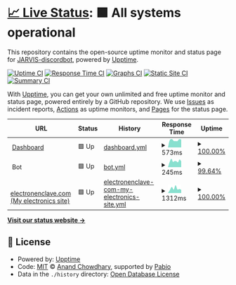 # [📈 Live Status](https://status.jarvisdiscordbot.net): <!--live status--> **🟩 All systems operational**

This repository contains the open-source uptime monitor and status page for [JARVIS-discordbot](https://jarvisdiscordbot.net/), powered by [Upptime](https://github.com/upptime/upptime).

[![Uptime CI](https://github.com/JARVIS-discordbot/status/workflows/Uptime%20CI/badge.svg)](https://github.com/JARVIS-discordbot/status/actions?query=workflow%3A%22Uptime+CI%22)
[![Response Time CI](https://github.com/JARVIS-discordbot/status/workflows/Response%20Time%20CI/badge.svg)](https://github.com/JARVIS-discordbot/status/actions?query=workflow%3A%22Response+Time+CI%22)
[![Graphs CI](https://github.com/JARVIS-discordbot/status/workflows/Graphs%20CI/badge.svg)](https://github.com/JARVIS-discordbot/status/actions?query=workflow%3A%22Graphs+CI%22)
[![Static Site CI](https://github.com/JARVIS-discordbot/status/workflows/Static%20Site%20CI/badge.svg)](https://github.com/JARVIS-discordbot/status/actions?query=workflow%3A%22Static+Site+CI%22)
[![Summary CI](https://github.com/JARVIS-discordbot/status/workflows/Summary%20CI/badge.svg)](https://github.com/JARVIS-discordbot/status/actions?query=workflow%3A%22Summary+CI%22)

With [Upptime](https://upptime.js.org), you can get your own unlimited and free uptime monitor and status page, powered entirely by a GitHub repository. We use [Issues](https://github.com/JARVIS-discordbot/status/issues) as incident reports, [Actions](https://github.com/JARVIS-discordbot/status/actions) as uptime monitors, and [Pages](https://status.jarvisdiscordbot.net) for the status page.

<!--start: status pages-->
<!-- This summary is generated by Upptime (https://github.com/upptime/upptime) -->
<!-- Do not edit this manually, your changes will be overwritten -->
<!-- prettier-ignore -->
| URL | Status | History | Response Time | Uptime |
| --- | ------ | ------- | ------------- | ------ |
| <img alt="" src="https://icons.duckduckgo.com/ip3/jarvisdiscordbot.net.ico" height="13"> [Dashboard](https://jarvisdiscordbot.net/) | 🟩 Up | [dashboard.yml](https://github.com/JARVIS-discordbot/status/commits/HEAD/history/dashboard.yml) | <details><summary><img alt="Response time graph" src="./graphs/dashboard/response-time-week.png" height="20"> 573ms</summary><br><a href="https://status.jarvisdiscordbot.net/history/dashboard"><img alt="Response time 569" src="https://img.shields.io/endpoint?url=https%3A%2F%2Fraw.githubusercontent.com%2FJARVIS-discordbot%2Fstatus%2FHEAD%2Fapi%2Fdashboard%2Fresponse-time.json"></a><br><a href="https://status.jarvisdiscordbot.net/history/dashboard"><img alt="24-hour response time 564" src="https://img.shields.io/endpoint?url=https%3A%2F%2Fraw.githubusercontent.com%2FJARVIS-discordbot%2Fstatus%2FHEAD%2Fapi%2Fdashboard%2Fresponse-time-day.json"></a><br><a href="https://status.jarvisdiscordbot.net/history/dashboard"><img alt="7-day response time 573" src="https://img.shields.io/endpoint?url=https%3A%2F%2Fraw.githubusercontent.com%2FJARVIS-discordbot%2Fstatus%2FHEAD%2Fapi%2Fdashboard%2Fresponse-time-week.json"></a><br><a href="https://status.jarvisdiscordbot.net/history/dashboard"><img alt="30-day response time 602" src="https://img.shields.io/endpoint?url=https%3A%2F%2Fraw.githubusercontent.com%2FJARVIS-discordbot%2Fstatus%2FHEAD%2Fapi%2Fdashboard%2Fresponse-time-month.json"></a><br><a href="https://status.jarvisdiscordbot.net/history/dashboard"><img alt="1-year response time 569" src="https://img.shields.io/endpoint?url=https%3A%2F%2Fraw.githubusercontent.com%2FJARVIS-discordbot%2Fstatus%2FHEAD%2Fapi%2Fdashboard%2Fresponse-time-year.json"></a></details> | <details><summary><a href="https://status.jarvisdiscordbot.net/history/dashboard">100.00%</a></summary><a href="https://status.jarvisdiscordbot.net/history/dashboard"><img alt="All-time uptime 98.80%" src="https://img.shields.io/endpoint?url=https%3A%2F%2Fraw.githubusercontent.com%2FJARVIS-discordbot%2Fstatus%2FHEAD%2Fapi%2Fdashboard%2Fuptime.json"></a><br><a href="https://status.jarvisdiscordbot.net/history/dashboard"><img alt="24-hour uptime 100.00%" src="https://img.shields.io/endpoint?url=https%3A%2F%2Fraw.githubusercontent.com%2FJARVIS-discordbot%2Fstatus%2FHEAD%2Fapi%2Fdashboard%2Fuptime-day.json"></a><br><a href="https://status.jarvisdiscordbot.net/history/dashboard"><img alt="7-day uptime 100.00%" src="https://img.shields.io/endpoint?url=https%3A%2F%2Fraw.githubusercontent.com%2FJARVIS-discordbot%2Fstatus%2FHEAD%2Fapi%2Fdashboard%2Fuptime-week.json"></a><br><a href="https://status.jarvisdiscordbot.net/history/dashboard"><img alt="30-day uptime 100.00%" src="https://img.shields.io/endpoint?url=https%3A%2F%2Fraw.githubusercontent.com%2FJARVIS-discordbot%2Fstatus%2FHEAD%2Fapi%2Fdashboard%2Fuptime-month.json"></a><br><a href="https://status.jarvisdiscordbot.net/history/dashboard"><img alt="1-year uptime 98.80%" src="https://img.shields.io/endpoint?url=https%3A%2F%2Fraw.githubusercontent.com%2FJARVIS-discordbot%2Fstatus%2FHEAD%2Fapi%2Fdashboard%2Fuptime-year.json"></a></details>
| <img alt="" src="https://icons.duckduckgo.com/ip3/null.ico" height="13"> Bot | 🟩 Up | [bot.yml](https://github.com/JARVIS-discordbot/status/commits/HEAD/history/bot.yml) | <details><summary><img alt="Response time graph" src="./graphs/bot/response-time-week.png" height="20"> 245ms</summary><br><a href="https://status.jarvisdiscordbot.net/history/bot"><img alt="Response time 236" src="https://img.shields.io/endpoint?url=https%3A%2F%2Fraw.githubusercontent.com%2FJARVIS-discordbot%2Fstatus%2FHEAD%2Fapi%2Fbot%2Fresponse-time.json"></a><br><a href="https://status.jarvisdiscordbot.net/history/bot"><img alt="24-hour response time 235" src="https://img.shields.io/endpoint?url=https%3A%2F%2Fraw.githubusercontent.com%2FJARVIS-discordbot%2Fstatus%2FHEAD%2Fapi%2Fbot%2Fresponse-time-day.json"></a><br><a href="https://status.jarvisdiscordbot.net/history/bot"><img alt="7-day response time 245" src="https://img.shields.io/endpoint?url=https%3A%2F%2Fraw.githubusercontent.com%2FJARVIS-discordbot%2Fstatus%2FHEAD%2Fapi%2Fbot%2Fresponse-time-week.json"></a><br><a href="https://status.jarvisdiscordbot.net/history/bot"><img alt="30-day response time 248" src="https://img.shields.io/endpoint?url=https%3A%2F%2Fraw.githubusercontent.com%2FJARVIS-discordbot%2Fstatus%2FHEAD%2Fapi%2Fbot%2Fresponse-time-month.json"></a><br><a href="https://status.jarvisdiscordbot.net/history/bot"><img alt="1-year response time 236" src="https://img.shields.io/endpoint?url=https%3A%2F%2Fraw.githubusercontent.com%2FJARVIS-discordbot%2Fstatus%2FHEAD%2Fapi%2Fbot%2Fresponse-time-year.json"></a></details> | <details><summary><a href="https://status.jarvisdiscordbot.net/history/bot">99.64%</a></summary><a href="https://status.jarvisdiscordbot.net/history/bot"><img alt="All-time uptime 67.87%" src="https://img.shields.io/endpoint?url=https%3A%2F%2Fraw.githubusercontent.com%2FJARVIS-discordbot%2Fstatus%2FHEAD%2Fapi%2Fbot%2Fuptime.json"></a><br><a href="https://status.jarvisdiscordbot.net/history/bot"><img alt="24-hour uptime 100.00%" src="https://img.shields.io/endpoint?url=https%3A%2F%2Fraw.githubusercontent.com%2FJARVIS-discordbot%2Fstatus%2FHEAD%2Fapi%2Fbot%2Fuptime-day.json"></a><br><a href="https://status.jarvisdiscordbot.net/history/bot"><img alt="7-day uptime 99.64%" src="https://img.shields.io/endpoint?url=https%3A%2F%2Fraw.githubusercontent.com%2FJARVIS-discordbot%2Fstatus%2FHEAD%2Fapi%2Fbot%2Fuptime-week.json"></a><br><a href="https://status.jarvisdiscordbot.net/history/bot"><img alt="30-day uptime 99.73%" src="https://img.shields.io/endpoint?url=https%3A%2F%2Fraw.githubusercontent.com%2FJARVIS-discordbot%2Fstatus%2FHEAD%2Fapi%2Fbot%2Fuptime-month.json"></a><br><a href="https://status.jarvisdiscordbot.net/history/bot"><img alt="1-year uptime 67.87%" src="https://img.shields.io/endpoint?url=https%3A%2F%2Fraw.githubusercontent.com%2FJARVIS-discordbot%2Fstatus%2FHEAD%2Fapi%2Fbot%2Fuptime-year.json"></a></details>
| <img alt="" src="https://icons.duckduckgo.com/ip3/electronenclave.com.ico" height="13"> [electronenclave.com (My electronics site)](https://electronenclave.com/) | 🟩 Up | [electronenclave-com-my-electronics-site.yml](https://github.com/JARVIS-discordbot/status/commits/HEAD/history/electronenclave-com-my-electronics-site.yml) | <details><summary><img alt="Response time graph" src="./graphs/electronenclave-com-my-electronics-site/response-time-week.png" height="20"> 1312ms</summary><br><a href="https://status.jarvisdiscordbot.net/history/electronenclave-com-my-electronics-site"><img alt="Response time 960" src="https://img.shields.io/endpoint?url=https%3A%2F%2Fraw.githubusercontent.com%2FJARVIS-discordbot%2Fstatus%2FHEAD%2Fapi%2Felectronenclave-com-my-electronics-site%2Fresponse-time.json"></a><br><a href="https://status.jarvisdiscordbot.net/history/electronenclave-com-my-electronics-site"><img alt="24-hour response time 1435" src="https://img.shields.io/endpoint?url=https%3A%2F%2Fraw.githubusercontent.com%2FJARVIS-discordbot%2Fstatus%2FHEAD%2Fapi%2Felectronenclave-com-my-electronics-site%2Fresponse-time-day.json"></a><br><a href="https://status.jarvisdiscordbot.net/history/electronenclave-com-my-electronics-site"><img alt="7-day response time 1312" src="https://img.shields.io/endpoint?url=https%3A%2F%2Fraw.githubusercontent.com%2FJARVIS-discordbot%2Fstatus%2FHEAD%2Fapi%2Felectronenclave-com-my-electronics-site%2Fresponse-time-week.json"></a><br><a href="https://status.jarvisdiscordbot.net/history/electronenclave-com-my-electronics-site"><img alt="30-day response time 1147" src="https://img.shields.io/endpoint?url=https%3A%2F%2Fraw.githubusercontent.com%2FJARVIS-discordbot%2Fstatus%2FHEAD%2Fapi%2Felectronenclave-com-my-electronics-site%2Fresponse-time-month.json"></a><br><a href="https://status.jarvisdiscordbot.net/history/electronenclave-com-my-electronics-site"><img alt="1-year response time 960" src="https://img.shields.io/endpoint?url=https%3A%2F%2Fraw.githubusercontent.com%2FJARVIS-discordbot%2Fstatus%2FHEAD%2Fapi%2Felectronenclave-com-my-electronics-site%2Fresponse-time-year.json"></a></details> | <details><summary><a href="https://status.jarvisdiscordbot.net/history/electronenclave-com-my-electronics-site">100.00%</a></summary><a href="https://status.jarvisdiscordbot.net/history/electronenclave-com-my-electronics-site"><img alt="All-time uptime 100.00%" src="https://img.shields.io/endpoint?url=https%3A%2F%2Fraw.githubusercontent.com%2FJARVIS-discordbot%2Fstatus%2FHEAD%2Fapi%2Felectronenclave-com-my-electronics-site%2Fuptime.json"></a><br><a href="https://status.jarvisdiscordbot.net/history/electronenclave-com-my-electronics-site"><img alt="24-hour uptime 100.00%" src="https://img.shields.io/endpoint?url=https%3A%2F%2Fraw.githubusercontent.com%2FJARVIS-discordbot%2Fstatus%2FHEAD%2Fapi%2Felectronenclave-com-my-electronics-site%2Fuptime-day.json"></a><br><a href="https://status.jarvisdiscordbot.net/history/electronenclave-com-my-electronics-site"><img alt="7-day uptime 100.00%" src="https://img.shields.io/endpoint?url=https%3A%2F%2Fraw.githubusercontent.com%2FJARVIS-discordbot%2Fstatus%2FHEAD%2Fapi%2Felectronenclave-com-my-electronics-site%2Fuptime-week.json"></a><br><a href="https://status.jarvisdiscordbot.net/history/electronenclave-com-my-electronics-site"><img alt="30-day uptime 100.00%" src="https://img.shields.io/endpoint?url=https%3A%2F%2Fraw.githubusercontent.com%2FJARVIS-discordbot%2Fstatus%2FHEAD%2Fapi%2Felectronenclave-com-my-electronics-site%2Fuptime-month.json"></a><br><a href="https://status.jarvisdiscordbot.net/history/electronenclave-com-my-electronics-site"><img alt="1-year uptime 100.00%" src="https://img.shields.io/endpoint?url=https%3A%2F%2Fraw.githubusercontent.com%2FJARVIS-discordbot%2Fstatus%2FHEAD%2Fapi%2Felectronenclave-com-my-electronics-site%2Fuptime-year.json"></a></details>

<!--end: status pages-->

[**Visit our status website →**](https://status.jarvisdiscordbot.net)

## 📄 License

- Powered by: [Upptime](https://github.com/upptime/upptime)
- Code: [MIT](./LICENSE) © [Anand Chowdhary](https://anandchowdhary.com), supported by [Pabio](https://pabio.com)
- Data in the `./history` directory: [Open Database License](https://opendatacommons.org/licenses/odbl/1-0/)
